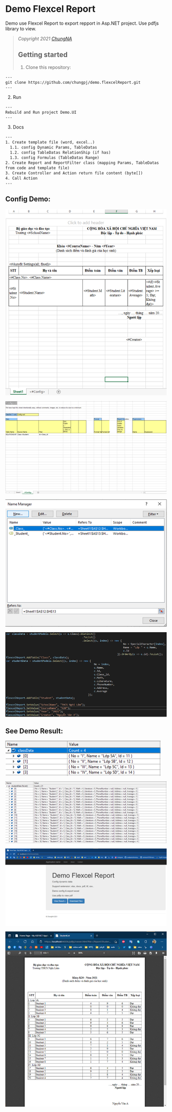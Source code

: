 # Demo Flexcel Report
Demo use Flexcel Report to export repport in Asp.NET project. Use pdfjs library to view.
> *Copyright 2021 [ChungNA](https://github.com/chungpj)*
> 
> ## Getting started
> 1. Clone this repository:
```
---
git clone https://github.com/chungpj/demo.flexcelReport.git
---
```
2. Run 
```
---
Rebuild and Run project Demo.UI
---
```
3. Docs
```
---
1. Create template file (word, excel..)
  1.1. config Dynamic Params, TableDatas
  1.2. config TableDatas RelationShip (if has)
  1.3. config Formulas (TableDatas Range)
2. Create Report and ReportFilter class (mapping Params, TableDatas from code and template file)
3. Create Controller and Action return file content (byte[])
4. Call Action
---
```

## Config Demo:
![config_table_data](/config_table_data.png)

![config_relationship](/config_relationship.png)

![config_formulas](/config_formulas.png)

![code_config_table_data](/code_config_table_data.png)
## See Demo Result:
![parent_data](/parent.png)

![childs_data](/childs.png)

![demo](/demo.png)

![print](/print.png)
